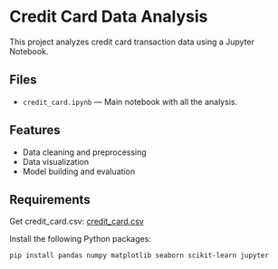 # Credit Card Data Analysis

This project analyzes credit card transaction data using a Jupyter Notebook.

## Files

- `credit_card.ipynb` — Main notebook with all the analysis.

## Features

- Data cleaning and preprocessing
- Data visualization
- Model building and evaluation

## Requirements

Get credit_card.csv:
[credit_card.csv](https://www.kaggle.com/datasets/mlg-ulb/creditcardfraud/data)

Install the following Python packages:

```bash
pip install pandas numpy matplotlib seaborn scikit-learn jupyter
